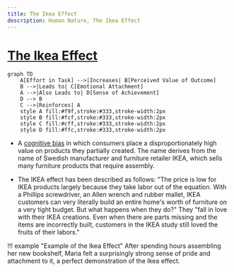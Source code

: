 ```yaml
---
title: The Ikea Effect
description: Human Nature, The Ikea Effect
---
```


# [The Ikea Effect](https://en.wikipedia.org/wiki/IKEA)

```mermaid
graph TD
    A[Effort in Task] -->|Increases| B[Perceived Value of Outcome]
    B -->|Leads to| C[Emotional Attachment]
    A -->|Also Leads to| D[Sense of Achievement]
    D --> B
    C -->|Reinforces| A
    style A fill:#f9f,stroke:#333,stroke-width:2px
    style B fill:#fcf,stroke:#333,stroke-width:2px
    style C fill:#cff,stroke:#333,stroke-width:2px
    style D fill:#ffc,stroke:#333,stroke-width:2px
```

- A [cognitive bias](https://en.wikipedia.org/wiki/Cognitive_bias) in which consumers place a disproportionately high value on products they partially created. The name derives from the name of Swedish manufacturer and furniture retailer IKEA, which sells many furniture products that require assembly.

- The IKEA effect has been described as follows: "The price is low for IKEA products largely because they take labor out of the equation. With a Phillips screwdriver, an Allen wrench and rubber mallet, IKEA customers can very literally build an entire home's worth of furniture on a very tight budget. But what happens when they do?" They "fall in love with their IKEA creations. Even when there are parts missing and the items are incorrectly built, customers in the IKEA study still loved the fruits of their labors."

!!! example "Example of the Ikea Effect"
    After spending hours assembling her new bookshelf, Maria felt a surprisingly strong sense of pride and attachment to it, a perfect demonstration of the Ikea effect.